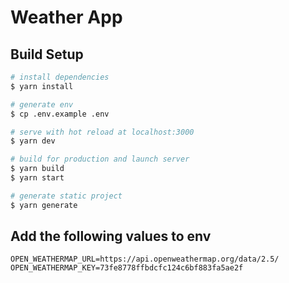 # Weather App

## Build Setup


```bash
# install dependencies
$ yarn install

# generate env
$ cp .env.example .env

# serve with hot reload at localhost:3000
$ yarn dev

# build for production and launch server
$ yarn build
$ yarn start

# generate static project
$ yarn generate
```


## Add the following values to env
```env
OPEN_WEATHERMAP_URL=https://api.openweathermap.org/data/2.5/
OPEN_WEATHERMAP_KEY=73fe8778ffbdcfc124c6bf883fa5ae2f
```
